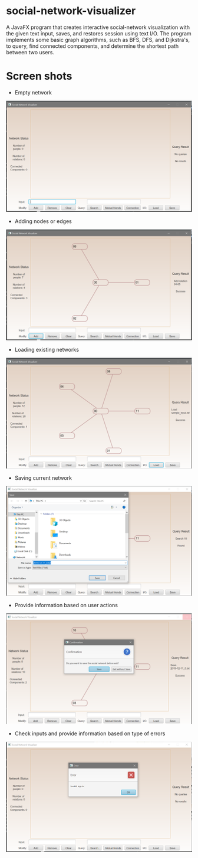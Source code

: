 # social-network-visualizer

A JavaFX program that creates interactive social-network visualization with the given text input, saves, and restores session using text I/O. The program implements some basic graph algorithms, such as BFS, DFS, and Dijkstra's, to query, find connected components, and determine the shortest path between two users.

# Screen shots

- Empty network

![demo](demo/demo_1.png)

- Adding nodes or edges

![demo](demo/demo_2.png)

- Loading existing networks

![demo](demo/demo_3.png)

- Saving current network

![demo](demo/demo_4.png)

- Provide information based on user actions

![demo](demo/demo_5.png)

- Check inputs and provide information based on type of errors

![demo](demo/demo_6.png)

